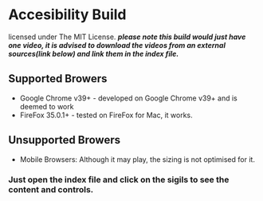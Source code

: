 # Accesibility Build

licensed under The MIT License.
**_please note this build would just have one video, it is advised to download the videos from an external sources(link below) and link them in the index file._**

## Supported Browers
* Google Chrome v39+ - developed on Google Chrome v39+ and is deemed to work
* FireFox 35.0.1+ - tested on FireFox for Mac, it works.

## Unsupported Browers
* Mobile Browsers: Although it may play, the sizing is not optimised for it.

### Just open the index file and click on the sigils to see the content and controls.

